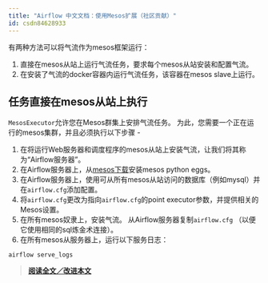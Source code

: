 ```yaml
---
title: "Airflow 中文文档：使用Mesos扩展（社区贡献）"
id: csdn84628933
---
```


有两种方法可以将气流作为mesos框架运行：

1.  直接在mesos从站上运行气流任务，要求每个mesos从站安装和配置气流。
2.  在安装了气流的docker容器内运行气流任务，该容器在mesos slave上运行。

## 任务直接在mesos从站上执行

`MesosExecutor`允许您在Mesos群集上安排气流任务。 为此，您需要一个正在运行的mesos集群，并且必须执行以下步骤 -

1.  在将运行Web服务器和调度程序的mesos从站上安装气流，让我们将其称为“Airflow服务器”。
2.  在Airflow服务器上，从[mesos下载](http://open.mesosphere.com/downloads/mesos/)安装mesos python eggs。
3.  在Airflow服务器上，使用可从所有mesos从站访问的数据库（例如mysql）并在`airflow.cfg`添加配置。
4.  将`airflow.cfg`更改为指向`airflow.cfg`的point executor参数，并提供相关的Mesos设置。
5.  在所有mesos奴隶上，安装气流。 从Airflow服务器复制`airflow.cfg` （以便它使用相同的sql炼金术连接）。
6.  在所有mesos从服务器上，运行以下服务日志：

```
airflow serve_logs 
```

> [**阅读全文／改进本文**](https://github.com/apachecn/airflow-doc-zh/blob/master/zh/15.md)
